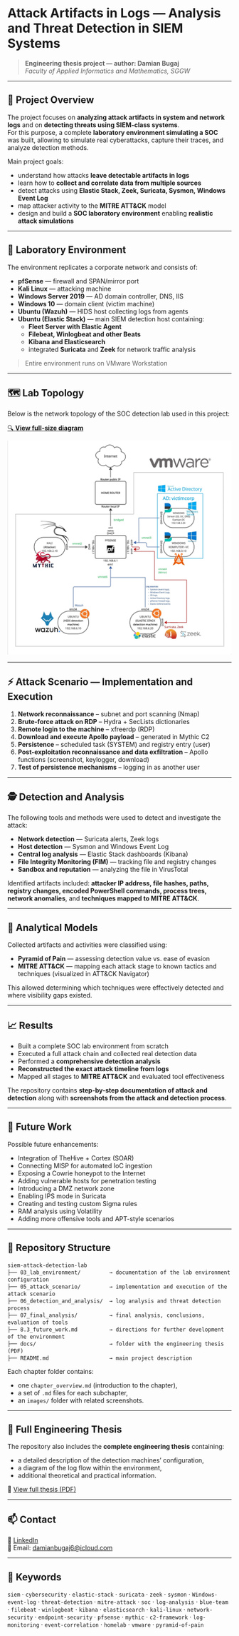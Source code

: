 # Attack Artifacts in Logs — Analysis and Threat Detection in SIEM Systems

> **Engineering thesis project — author: Damian Bugaj**  
> *Faculty of Applied Informatics and Mathematics, SGGW*

---

## 📌 Project Overview

The project focuses on **analyzing attack artifacts in system and network logs** and on **detecting threats using SIEM-class systems**.  
For this purpose, a complete **laboratory environment simulating a SOC** was built, allowing to simulate real cyberattacks, capture their traces, and analyze detection methods.

Main project goals:

- understand how attacks **leave detectable artifacts in logs**
- learn how to **collect and correlate data from multiple sources**
- detect attacks using **Elastic Stack, Zeek, Suricata, Sysmon, Windows Event Log**
- map attacker activity to the **MITRE ATT&CK** model
- design and build a **SOC laboratory environment** enabling **realistic attack simulations**

---

## 🧪 Laboratory Environment

The environment replicates a corporate network and consists of:

- **pfSense** — firewall and SPAN/mirror port  
- **Kali Linux** — attacking machine  
- **Windows Server 2019** — AD domain controller, DNS, IIS  
- **Windows 10** — domain client (victim machine)  
- **Ubuntu (Wazuh)** — HIDS host collecting logs from agents  
- **Ubuntu (Elastic Stack)** — main SIEM detection host containing:
  - **Fleet Server with Elastic Agent**
  - **Filebeat, Winlogbeat and other Beats**
  - **Kibana and Elasticsearch**
  - integrated **Suricata** and **Zeek** for network traffic analysis

> Entire environment runs on VMware Workstation

---

## 🗺️ Lab Topology

Below is the network topology of the SOC detection lab used in this project:

[🔍 **View full-size diagram**](./docs/lab_topology.jpg)

![Lab Topology](./docs/lab_topology.jpg)

---

## ⚡ Attack Scenario — Implementation and Execution

1. **Network reconnaissance** – subnet and port scanning (Nmap)
2. **Brute-force attack on RDP** – Hydra + SecLists dictionaries
3. **Remote login to the machine** – xfreerdp (RDP)
4. **Download and execute Apollo payload** – generated in Mythic C2
5. **Persistence** – scheduled task (SYSTEM) and registry entry (user)
6. **Post-exploitation reconnaissance and data exfiltration** – Apollo functions (screenshot, keylogger, download)
7. **Test of persistence mechanisms** – logging in as another user

---

## 🕵️ Detection and Analysis

The following tools and methods were used to detect and investigate the attack:

- **Network detection** — Suricata alerts, Zeek logs
- **Host detection** — Sysmon and Windows Event Log 
- **Central log analysis** — Elastic Stack dashboards (Kibana)  
- **File Integrity Monitoring (FIM)** — tracking file and registry changes  
- **Sandbox and reputation** — analyzing the file in VirusTotal

Identified artifacts included: **attacker IP address, file hashes, paths, registry changes, encoded PowerShell commands, process trees, network anomalies**, and **techniques mapped to MITRE ATT&CK**.

---

## 🧠 Analytical Models

Collected artifacts and activities were classified using:

- **Pyramid of Pain** — assessing detection value vs. ease of evasion  
- **MITRE ATT&CK** — mapping each attack stage to known tactics and techniques (visualized in ATT&CK Navigator)

This allowed determining which techniques were effectively detected and where visibility gaps existed.

---

## 📈 Results

- Built a complete SOC lab environment from scratch  
- Executed a full attack chain and collected real detection data  
- Performed a **comprehensive detection analysis**  
- **Reconstructed the exact attack timeline from logs**
- Mapped all stages to **MITRE ATT&CK** and evaluated tool effectiveness  

The repository contains **step-by-step documentation of attack and detection** along with **screenshots from the attack and detection process**.

---

## 🚀 Future Work

Possible future enhancements:

- Integration of TheHive + Cortex (SOAR)  
- Connecting MISP for automated IoC ingestion  
- Exposing a Cowrie honeypot to the Internet  
- Adding vulnerable hosts for penetration testing  
- Introducing a DMZ network zone  
- Enabling IPS mode in Suricata  
- Creating and testing custom Sigma rules  
- RAM analysis using Volatility  
- Adding more offensive tools and APT-style scenarios

---

## 📂 Repository Structure
```
siem-attack-detection-lab
├── 03_lab_environment/         → documentation of the lab environment configuration
├── 05_attack_scenario/         → implementation and execution of the attack scenario
├── 06_detection_and_analysis/  → log analysis and threat detection process
├── 07_final_analysis/          → final analysis, conclusions, evaluation of tools
├── 8.3_future_work.md          → directions for further development of the environment
├── docs/                       → folder with the engineering thesis (PDF)
├── README.md                   → main project description
```

Each chapter folder contains:
- one `chapter_overview.md` (introduction to the chapter),
- a set of `.md` files for each subchapter,
- an `images/` folder with related screenshots.

---

## 📘 Full Engineering Thesis

The repository also includes the **complete engineering thesis** containing:

- a detailed description of the detection machines’ configuration,  
- a diagram of the log flow within the environment,  
- additional theoretical and practical information.

📄 [View full thesis (PDF)](./docs/my_engineering_thesis.pdf)

---

## 📫 Contact

🔗 [LinkedIn](https://www.linkedin.com/in/damian-bugaj-4a948827a/)  
📧 Email: damianbugaj6@icloud.com

---

## 📌 Keywords

`siem` · `cybersecurity` · `elastic-stack` · `suricata` · `zeek` · `sysmon` · `Windows-event-log` · `threat-detection` · `mitre-attack` · `soc` · `log-analysis` · `blue-team` · `filebeat` · `winlogbeat` · `kibana` · `elasticsearch` · `kali-linux` · `network-security` · `endpoint-security` · `pfsense` · `mythic` · `c2-framework` · `log-monitoring` · `event-correlation` · `homelab` · `vmware` · `pyramid-of-pain` 
